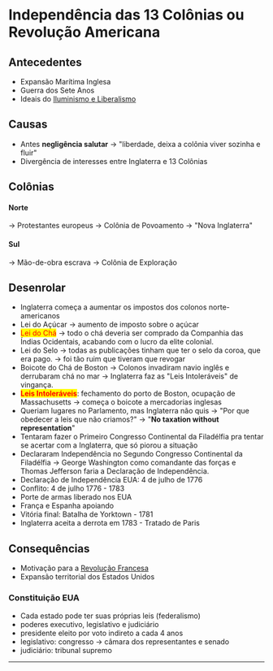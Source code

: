 # Independência das 13 Colônias ou Revolução Americana

## Antecedentes

* Expansão Marítima Inglesa
* Guerra dos Sete Anos
* Ideais do [Iluminismo e Liberalismo](iluminismo-e-liberalismo.md)

## Causas

* Antes **negligência salutar** → "liberdade, deixa a colônia viver sozinha e fluir"
* Divergência de interesses entre Inglaterra e 13 Colônias

## Colônias

#### Norte

→ Protestantes europeus → Colônia de Povoamento → "Nova Inglaterra"

#### Sul

→ Mão-de-obra escrava → Colônia de Exploração

## Desenrolar

* Inglaterra começa a aumentar os impostos dos colonos norte-americanos
* Lei do Açúcar → aumento de imposto sobre o açúcar
* <mark style="color:red;">Lei do Chá</mark> → todo o chá deveria ser comprado da Companhia das Índias Ocidentais, acabando com o lucro da elite colonial.
* Lei do Selo → todas as publicações tinham que ter o selo da coroa, que era pago. → foi tão ruim que tiveram que revogar
* Boicote do Chá de Boston → Colonos invadiram navio inglês e derrubaram chá no mar → Inglaterra faz as "Leis Intoleráveis" de vingança.
* <mark style="color:red;">**Leis Intoleráveis**</mark>: fechamento do porto de Boston, ocupação de Massachusetts → começa o boicote a mercadorias inglesas
* Queriam lugares no Parlamento, mas Inglaterra não quis → "Por que obedecer a leis que não criamos?" → "**No taxation without representation**"
* Tentaram fazer o Primeiro Congresso Continental da Filadélfia pra tentar se acertar com a Inglaterra, que só piorou a situação
* Declararam Independência no Segundo Congresso Continental da Filadélfia → George Washington como comandante das forças e Thomas Jefferson faria a Declaração de Independência.
* Declaração de Independência EUA: 4 de julho de 1776
* Conflito: 4 de julho 1776 - 1783
* Porte de armas liberado nos EUA
* França e Espanha apoiando
* Vitória final: Batalha de Yorktown - 1781
* Inglaterra aceita a derrota em 1783 - Tratado de Paris

## Consequências

* Motivação para a [Revolução Francesa](revolucao-francesa.md)
* Expansão territorial dos Estados Unidos

### Constituição EUA

* Cada estado pode ter suas próprias leis (federalismo)
* poderes executivo, legislativo e judiciário
* presidente eleito por voto indireto a cada 4 anos
* legislativo: congresso → câmara dos representantes e senado
* judiciário: tribunal supremo

***
